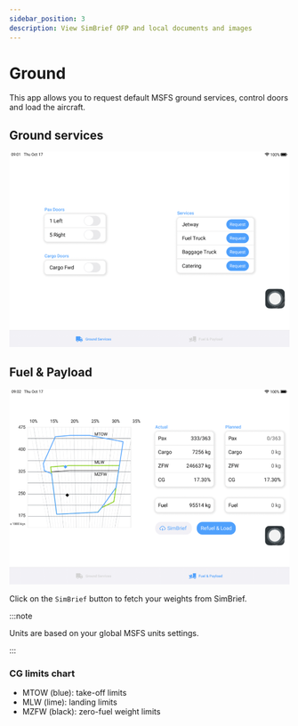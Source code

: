 ```yaml
---
sidebar_position: 3
description: View SimBrief OFP and local documents and images
---
```


# Ground

This app allows you to request default MSFS ground services, control doors and load the aircraft.

## Ground services

![ground services](../assets/efb/ground-services.PNG)

## Fuel & Payload

![fuel & payload](../assets/efb/fuel-payload.PNG)

Click on the `SimBrief` button to fetch your weights from SimBrief.

:::note

Units are based on your global MSFS units settings.

:::

### CG limits chart

* MTOW (blue): take-off limits
* MLW (lime): landing limits
* MZFW (black): zero-fuel weight limits